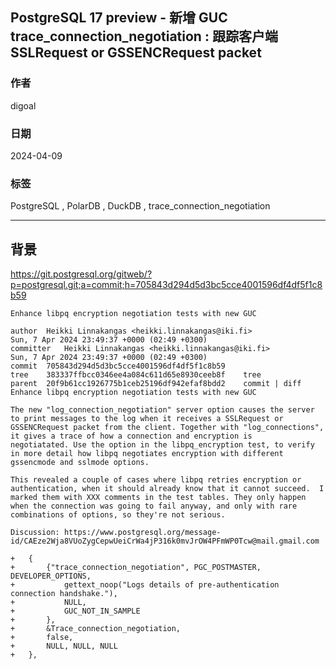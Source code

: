 ## PostgreSQL 17 preview - 新增 GUC trace_connection_negotiation : 跟踪客户端 SSLRequest or GSSENCRequest packet   
                                                                                                     
### 作者                                                                                                        
digoal                                                                                                      
                                                                                                  
### 日期                                                                                                   
2024-04-09                                                                                          
                                                                                                              
### 标签                                                                              
PostgreSQL , PolarDB , DuckDB , trace_connection_negotiation   
                                                                                                              
----                                                                                                              
                                                                                                              
## 背景    
  
https://git.postgresql.org/gitweb/?p=postgresql.git;a=commit;h=705843d294d5d3bc5cce4001596df4df5f1c8b59  
```  
Enhance libpq encryption negotiation tests with new GUC  
  
author	Heikki Linnakangas <heikki.linnakangas@iki.fi>	  
Sun, 7 Apr 2024 23:49:37 +0000 (02:49 +0300)  
committer	Heikki Linnakangas <heikki.linnakangas@iki.fi>	  
Sun, 7 Apr 2024 23:49:37 +0000 (02:49 +0300)  
commit	705843d294d5d3bc5cce4001596df4df5f1c8b59  
tree	383337ffbcc0346ee4a084c611d65e8930ceeb8f	tree  
parent	20f9b61cc1926775b1ceb25196df942efaf8bdd2	commit | diff  
Enhance libpq encryption negotiation tests with new GUC  
  
The new "log_connection_negotiation" server option causes the server  
to print messages to the log when it receives a SSLRequest or  
GSSENCRequest packet from the client. Together with "log_connections",  
it gives a trace of how a connection and encryption is  
negotiatated. Use the option in the libpq_encryption test, to verify  
in more detail how libpq negotiates encryption with different  
gssencmode and sslmode options.  
  
This revealed a couple of cases where libpq retries encryption or  
authentication, when it should already know that it cannot succeed.  I  
marked them with XXX comments in the test tables. They only happen  
when the connection was going to fail anyway, and only with rare  
combinations of options, so they're not serious.  
  
Discussion: https://www.postgresql.org/message-id/CAEze2Wja8VUoZygCepwUeiCrWa4jP316k0mvJrOW4PFmWP0Tcw@mail.gmail.com  
```  
  
```  
+   {  
+       {"trace_connection_negotiation", PGC_POSTMASTER, DEVELOPER_OPTIONS,  
+           gettext_noop("Logs details of pre-authentication connection handshake."),  
+           NULL,  
+           GUC_NOT_IN_SAMPLE  
+       },  
+       &Trace_connection_negotiation,  
+       false,  
+       NULL, NULL, NULL  
+   },  
```  
  
